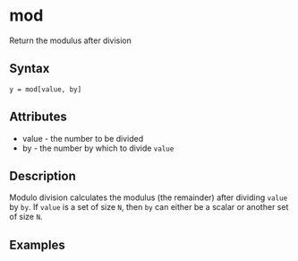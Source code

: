 # mod

Return the modulus after division

## Syntax

```
y = mod[value, by]
```

## Attributes

- value - the number to be divided
- by - the number by which to divide `value`

## Description

Modulo division calculates the modulus (the remainder) after dividing `value` by `by`. If `value` is a set of size `N`, then `by` can either be a scalar or another set of size `N`.

## Examples

```

```